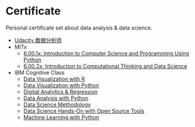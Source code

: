 # Certificate
Personal certificate set about data analysis &amp; data science.

* [Udacity 数据分析师](https://confirm.udacity.com/KMNHPYCG)
* MITx 
  * [6.00.1x: Introduction to Computer Science and Programming Using Python](https://courses.edx.org/certificates/0ccb8618d86e479ab2a73c2a99ab5398)
  * [6.00.2x: Introduction to Computational Thinking and Data Science](https://courses.edx.org/certificates/031cf84e4f7746b59328d53ef963bdea)
* IBM Cognitive Class 
  * [Data Visualization with R](https://courses.cognitiveclass.ai/certificates/799ff2b271774d52a0281842bbdb8d03)
  * [Data Visualization with Python](https://courses.cognitiveclass.ai/certificates/557a5498473f499c9901f07598dc6b5d)
  * [Digital Analytics & Regression](https://courses.cognitiveclass.ai/certificates/9c58ddf7aa614077a5416380e0fca91e)
  * [Data Analysis with Python](https://courses.cognitiveclass.ai/certificates/2760a02ddec245ed918eff5eff6ad085)
  * [Data Science Methodology](https://courses.cognitiveclass.ai/certificates/84e91212fa9f476d977b447c0e8f71c5)
  * [Data Science Hands-On with Open Source Tools](https://courses.cognitiveclass.ai/certificates/a0d0cb0ea1594dc8bf50b2fbf36ed77c)
  * [Machine Learning with Python](https://courses.cognitiveclass.ai/certificates/a0530a56271b43a0aad3da516d142127)
